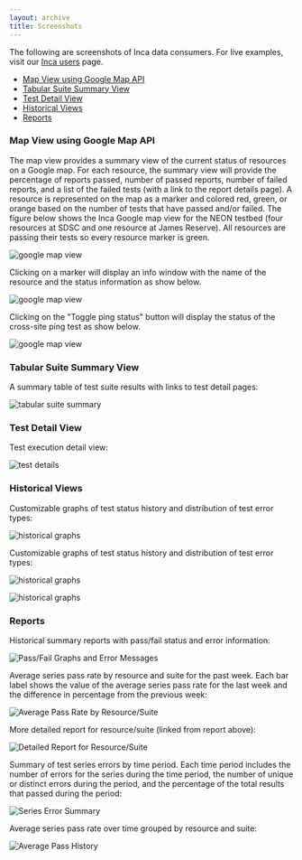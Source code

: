 ```yaml
---
layout: archive
title: Screenshots
---
```


<p>The following are screenshots of Inca data consumers. For live examples, visit our <a href="/users">Inca users</a> page.</p>

<ul>
	<li><a href="#map">Map View using Google Map API</a></li>
	<li><a href="#sum"> Tabular Suite Summary View</a></li>
	<li><a href="#detail">Test Detail View </a></li>
	<li><a href="#hist">Historical Views</a></li>
	<li><a href="#reports">Reports</a></li>
</ul>

<h3><a name="map"></a>Map View using Google Map API </h3>

<p>The map view provides a summary view of the current status of resources on a Google map. For each resource, the summary view will provide the percentage of reports passed, number of passed reports, number of failed reports, and a list of the failed tests (with a link to the report details page). A resource is represented on the map as a marker and colored red, green, or orange based on the number of tests that have passed and/or failed. The figure below shows the Inca Google map view for the NEON testbed (four resources at SDSC and one resource at James Reserve). All resources are passing their tests so every resource marker is green.</p>

<p><img src="map1.png" alt="google map view" border="0" /></p>

<p>Clicking on a marker will display an info window with the name of the resource and the status information as show below.</p>

<p><img src="map2.png" alt="google map view" border="0" /></p>

<p>Clicking on the "Toggle ping status" button will display the status of the cross-site ping test as show below.</p>

<p><img src="map3.png" alt="google map view" border="0" /></p>

<h3><a name="sum"></a>Tabular Suite Summary View </h3>

<p>A summary table of test suite results with links to test detail pages:</p>

<p><img src="table.jpg" alt="tabular suite summary" border="0" /></p>

<h3><a name="detail"></a>Test Detail View </h3>

<p>Test execution detail view:</p>

<p><img src="details.jpg" alt="test details" border="0" /></p>

<h3><a name="hist"></a>Historical Views </h3>

<p>Customizable graphs of test status history and distribution of test error types:</p>

<p><img src="graph1.jpg" alt="historical graphs" border="0" /></p>

<p>Customizable graphs of test status history and distribution of test error types:</p>

<p><img src="2.3graph.png" alt="historical graphs" border="0" /></p>

<p><img src="2.3hist.png" alt="historical graphs" border="0" /></p>

<h3><a name="reports"></a>Reports </h3>

<p>Historical summary reports with pass/fail status and error information:</p>

<p><img src="summary_report.jpg" alt="Pass/Fail Graphs and Error Messages" border="0" /></p>

<p>Average series pass rate by resource and suite for the past week. Each bar label shows the value of the average series pass rate for the last week and the difference in percentage from the previous week:</p>

<p><img src="summaryJsp.gif" alt="Average Pass Rate by Resource/Suite" border="0" /></p>

<p>More detailed report for resource/suite (linked from report above):</p>

<p><img src="summaryDetailsJsp.gif" alt="Detailed Report for Resource/Suite" border="0" /></p>

<p>Summary of test series errors by time period. Each time period includes the number of errors for the series during the time period, the number of unique or distinct errors during the period, and the percentage of the total results that passed during the period:</p>

<p><img src="error-summary.gif" alt="Series Error Summary" border="0" /></p>

<p>Average series pass rate over time grouped by resource and suite:</p>

<p><img src="summaryHistoryJsp.gif" alt="Average Pass History" border="0" /></p>

